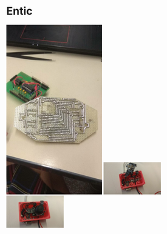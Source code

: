 # Entic

<img src="DCIM/img3.jpeg" height="50%" width="50%">
<img src="DCIM/img1.jpeg" height="30%" width="30%"><img src="DCIM/img2.jpeg" height="30%" width="30%">
